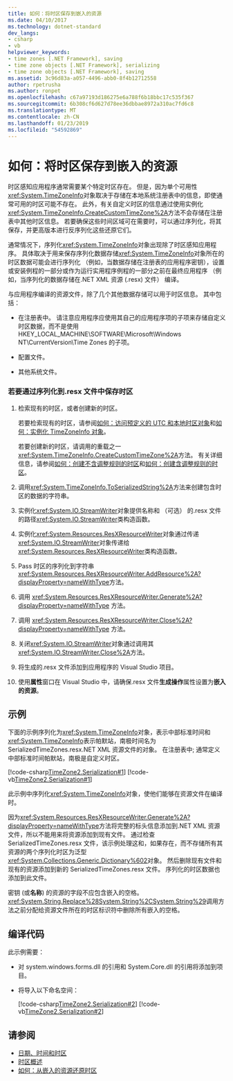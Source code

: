 ```yaml
---
title: 如何：将时区保存到嵌入的资源
ms.date: 04/10/2017
ms.technology: dotnet-standard
dev_langs:
- csharp
- vb
helpviewer_keywords:
- time zones [.NET Framework], saving
- time zone objects [.NET Framework], serializing
- time zone objects [.NET Framework], saving
ms.assetid: 3c96d83a-a057-4496-abb0-8f4b12712558
author: rpetrusha
ms.author: ronpet
ms.openlocfilehash: c67a97193d186275e6a788f6b18bbc17c535f367
ms.sourcegitcommit: 6b308cf6d627d78ee36dbbae8972a310ac7fd6c8
ms.translationtype: MT
ms.contentlocale: zh-CN
ms.lasthandoff: 01/23/2019
ms.locfileid: "54592869"
---
```

# <a name="how-to-save-time-zones-to-an-embedded-resource"></a>如何：将时区保存到嵌入的资源

时区感知应用程序通常需要某个特定时区存在。 但是，因为单个可用性<xref:System.TimeZoneInfo>对象取决于存储在本地系统注册表中的信息，即使通常可用的时区可能不存在。 此外，有关自定义时区的信息通过使用实例化<xref:System.TimeZoneInfo.CreateCustomTimeZone%2A>方法不会存储在注册表中其他时区信息。 若要确保这些时间区域可在需要时，可以通过序列化，将其保存，并更高版本进行反序列化这些还原它们。

通常情况下，序列化<xref:System.TimeZoneInfo>对象出现除了时区感知应用程序。 具体取决于用来保存序列化数据存储<xref:System.TimeZoneInfo>对象所在的时区数据可能会进行序列化 （例如，当数据存储在注册表的应用程序密钥），设置或安装例程的一部分或作为运行实用程序例程的一部分之前在最终应用程序 （例如，当序列化的数据存储在.NET XML 资源 (.resx) 文件） 编译。

与应用程序编译的资源文件，除了几个其他数据存储可以用于时区信息。 其中包括：

* 在注册表中。 请注意应用程序应使用其自己的应用程序项的子项来存储自定义时区数据，而不是使用 HKEY_LOCAL_MACHINE\SOFTWARE\Microsoft\Windows NT\CurrentVersion\Time Zones 的子项。

* 配置文件。

* 其他系统文件。

### <a name="to-save-a-time-zone-by-serializing-it-to-a-resx-file"></a>若要通过序列化到.resx 文件中保存时区

1. 检索现有的时区，或者创建新的时区。

   若要检索现有的时区，请参阅[如何：访问预定义的 UTC 和本地时区对象](../../../docs/standard/datetime/access-utc-and-local.md)和[如何：实例化 TimeZoneInfo 对象](../../../docs/standard/datetime/instantiate-time-zone-info.md)。

   若要创建新的时区，请调用的重载之一<xref:System.TimeZoneInfo.CreateCustomTimeZone%2A>方法。 有关详细信息，请参阅[如何：创建不含调整规则的时区](../../../docs/standard/datetime/create-time-zones-without-adjustment-rules.md)和[如何：创建含调整规则的时区](../../../docs/standard/datetime/create-time-zones-with-adjustment-rules.md)。

2. 调用<xref:System.TimeZoneInfo.ToSerializedString%2A>方法来创建包含时区的数据的字符串。

3. 实例化<xref:System.IO.StreamWriter>对象提供名称和 （可选） 的.resx 文件的路径<xref:System.IO.StreamWriter>类构造函数。

4. 实例化<xref:System.Resources.ResXResourceWriter>对象通过传递<xref:System.IO.StreamWriter>对象传递给<xref:System.Resources.ResXResourceWriter>类构造函数。

5. Pass 时区的序列化到字符串<xref:System.Resources.ResXResourceWriter.AddResource%2A?displayProperty=nameWithType>方法。

6. 调用 <xref:System.Resources.ResXResourceWriter.Generate%2A?displayProperty=nameWithType> 方法。

7. 调用 <xref:System.Resources.ResXResourceWriter.Close%2A?displayProperty=nameWithType> 方法。

8. 关闭<xref:System.IO.StreamWriter>对象通过调用其<xref:System.IO.StreamWriter.Close%2A>方法。

9. 将生成的.resx 文件添加到应用程序的 Visual Studio 项目。

10. 使用**属性**窗口在 Visual Studio 中，请确保.resx 文件**生成操作**属性设置为**嵌入的资源**。

## <a name="example"></a>示例

下面的示例序列化为<xref:System.TimeZoneInfo>对象，表示中部标准时间和<xref:System.TimeZoneInfo>表示帕默站，南极时间名为 SerializedTimeZones.resx.NET XML 资源文件的对象。 在注册表中; 通常定义中部标准时间帕默站，南极是自定义时区。

[!code-csharp[TimeZone2.Serialization#1](../../../samples/snippets/csharp/VS_Snippets_CLR/TimeZone2.Serialization/cs/SerializeTimeZoneData.cs#1)]
[!code-vb[TimeZone2.Serialization#1](../../../samples/snippets/visualbasic/VS_Snippets_CLR/TimeZone2.Serialization/vb/SerializeTimeZoneData.vb#1)]

此示例中序列化<xref:System.TimeZoneInfo>对象，使他们能够在资源文件在编译时。

因为<xref:System.Resources.ResXResourceWriter.Generate%2A?displayProperty=nameWithType>方法将完整的标头信息添加到.NET XML 资源文件，所以不能用来将资源添加到现有文件。 通过检查 SerializedTimeZones.resx 文件，该示例处理这和，如果存在，而不存储所有其资源的两个序列化时区为泛型<xref:System.Collections.Generic.Dictionary%602>对象。 然后删除现有文件和现有的资源添加到新的 SerializedTimeZones.resx 文件。 序列化的时区数据也添加到此文件。

密钥 (或**名称**) 的资源的字段不应包含嵌入的空格。 <xref:System.String.Replace%28System.String%2CSystem.String%29>调用方法之前分配给资源文件所在的时区标识符中删除所有嵌入的空格。

## <a name="compiling-the-code"></a>编译代码

此示例需要：

* 对 system.windows.forms.dll 的引用和 System.Core.dll 的引用将添加到项目。

* 将导入以下命名空间：

  [!code-csharp[TimeZone2.Serialization#2](../../../samples/snippets/csharp/VS_Snippets_CLR/TimeZone2.Serialization/cs/SerializeTimeZoneData.cs#2)]
  [!code-vb[TimeZone2.Serialization#2](../../../samples/snippets/visualbasic/VS_Snippets_CLR/TimeZone2.Serialization/vb/SerializeTimeZoneData.vb#2)]

## <a name="see-also"></a>请参阅

- [日期、时间和时区](../../../docs/standard/datetime/index.md)
- [时区概述](../../../docs/standard/datetime/time-zone-overview.md)
- [如何：从嵌入的资源还原时区](../../../docs/standard/datetime/restore-time-zones-from-an-embedded-resource.md)
